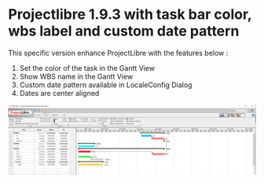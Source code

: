 # Projectlibre 1.9.3 with task bar color, wbs label and custom date pattern

This specific version enhance ProjectLibre with the features below : 

1. Set the color of the task in the Gantt View
2. Show WBS name in the Gantt View
3. Custom date pattern available in LocaleConfig Dialog
4. Dates are center aligned

![alt text](https://github.com/jraselin/projectlibre/blob/master/CaptureProjectLibreJRA.PNG?raw=true)
